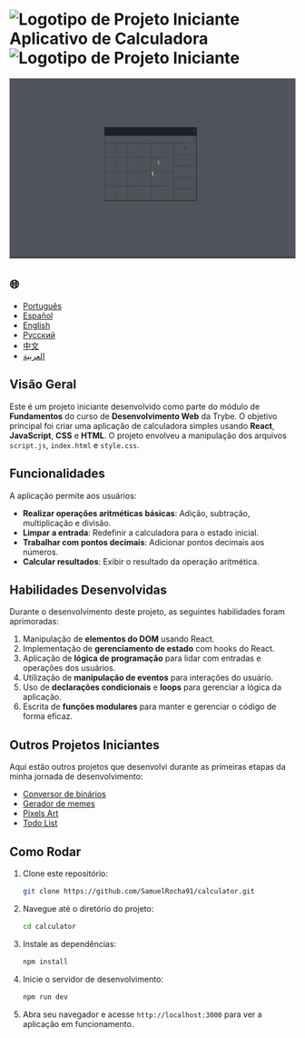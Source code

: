 # ![Logotipo de Projeto Iniciante](https://img.icons8.com/emoji/48/000000/star-emoji.png) Aplicativo de Calculadora ![Logotipo de Projeto Iniciante](https://img.icons8.com/emoji/48/000000/star-emoji.png)

![Demonstração do Projeto](./gifs/calculator.gif)

<h2>🌐</h2>
<ul>
  <li><a href="https://github.com/SamuelRocha91/calculator" target="_blank">Português</a></li>
  <li><a href="https://github.com/SamuelRocha91/calculator/blob/main/README_es.md" target="_blank">Español</a></li>
  <li><a href="https://github.com/SamuelRocha91/calculator/blob/main/README_en.md" target="_blank">English</a></li>
  <li><a href="https://github.com/SamuelRocha91/calculator/blob/main/README_ru.md" target="_blank">Русский</a></li>
  <li><a href="https://github.com/SamuelRocha91/calculator/blob/main/README_ch.md" target="_blank">中文</a></li>
  <li><a href="https://github.com/SamuelRocha91/calculator/blob/main/README_ar.md" target="_blank">العربية</a></li>
</ul>

## Visão Geral

Este é um projeto iniciante desenvolvido como parte do módulo de **Fundamentos** do curso de **Desenvolvimento Web** da Trybe. O objetivo principal foi criar uma aplicação de calculadora simples usando **React**, **JavaScript**, **CSS** e **HTML**. O projeto envolveu a manipulação dos arquivos `script.js`, `index.html` e `style.css`.

## Funcionalidades

A aplicação permite aos usuários:

- **Realizar operações aritméticas básicas**: Adição, subtração, multiplicação e divisão.
- **Limpar a entrada**: Redefinir a calculadora para o estado inicial.
- **Trabalhar com pontos decimais**: Adicionar pontos decimais aos números.
- **Calcular resultados**: Exibir o resultado da operação aritmética.

## Habilidades Desenvolvidas

Durante o desenvolvimento deste projeto, as seguintes habilidades foram aprimoradas:

1. Manipulação de **elementos do DOM** usando React.
2. Implementação de **gerenciamento de estado** com hooks do React.
3. Aplicação de **lógica de programação** para lidar com entradas e operações dos usuários.
4. Utilização de **manipulação de eventos** para interações do usuário.
5. Uso de **declarações condicionais** e **loops** para gerenciar a lógica da aplicação.
6. Escrita de **funções modulares** para manter e gerenciar o código de forma eficaz.

## Outros Projetos Iniciantes

Aqui estão outros projetos que desenvolvi durante as primeiras etapas da minha jornada de desenvolvimento:


- [Conversor de binários](https://github.com/SamuelRocha91/Bin2Dec)
- [Gerador de memes](https://github.com/SamuelRocha91/memeGenerator)
- [Pixels Art](https://github.com/SamuelRocha91/PixelsArt)
- [Todo List](https://github.com/SamuelRocha91/TodoList)

## Como Rodar

1. Clone este repositório:
   ```bash
   git clone https://github.com/SamuelRocha91/calculator.git
   ```
2. Navegue até o diretório do projeto:
   ```bash
   cd calculator
   ```
3. Instale as dependências:
   ```bash
   npm install
   ```
4. Inicie o servidor de desenvolvimento:
   ```bash
   npm run dev
   ```
5. Abra seu navegador e acesse `http://localhost:3000` para ver a aplicação em funcionamento.


